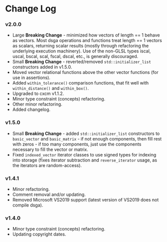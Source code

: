 # Change Log

### v2.0.0
* Large __Breaking Change__ - minimized how vectors of length == 1 behave as vectors. Most dsga operations and functions treat length == 1 vectors as scalars, returning scalar results (mostly through refactoring the underlying execution machinery). Use of the non-GLSL types iscal, uscal, bscal, scal, fscal, dscal, etc., is generally discouraged.
* Small __Breaking Change__ - reverted/removed ```std::initializer_list``` constructors added in v1.5.0.
* Moved vector relational functions above the other vector functions (for use in assertions).
* Added ```within_tolerance()``` comparison functions, that fit well with ```within_distance()``` and ```within_box()```.
* Upgraded to cxcm v1.1.2.
* Minor type constraint (concepts) refactoring.
* Other minor refactoring.
* Added changelog.

### v1.5.0
* Small __Breaking Change__ - added ```std::initializer_list``` constructors to ```basic_vector``` and ```basic_matrix``` - if not enough components, then fill rest with zeros - if too many components, just use the components necessary to fill the vector or matrix.
* Fixed ```indexed_vector``` iterator classes to use signed types for indexing into storage (fixes iterator subtraction and ```reverse_iterator``` usage, as the iterators are random-access).

### v1.4.1
* Minor refactoring.
* Comment removal and/or updating.
* Removed Microsoft VS2019 support (latest version of VS2019 does not compile dsga).

### v1.4.0
* Minor type constraint (concepts) refactoring.
* Updating copyright dates.
